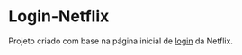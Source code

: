 # Login-Netflix
 Projeto criado com base na página inicial de [login](https://guilhermearaujo98.github.io/Login-Netflix/) da Netflix.
